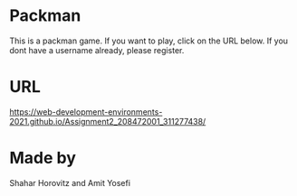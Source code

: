 # Packman

This is a packman game.
If you want to play, click on the URL below.
If you dont have a username already, please register.

# URL
https://web-development-environments-2021.github.io/Assignment2_208472001_311277438/

# Made by
Shahar Horovitz and Amit Yosefi
